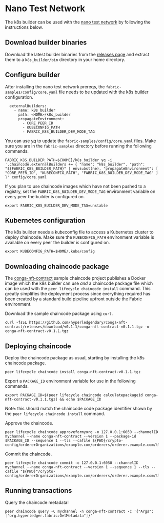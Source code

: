 # Nano Test Network

The k8s builder can be used with the [nano test network](https://github.com/hyperledger/fabric-samples/tree/main/test-network-nano-bash) by following the instructions below.

## Download builder binaries

Download the latest builder binaries from the [releases page](https://github.com/hyperledgendary/fabric-builder-k8s/releases) and extract them to a `k8s_builder/bin` directory in your home directory.

## Configure builder

After installing the nano test network prereqs, the `fabric-samples/config/core.yaml` file needs to be updated with the k8s builder configuration.

```
  externalBuilders:
    - name: k8s_builder
      path: <HOME>/k8s_builder
      propagateEnvironment:
        - CORE_PEER_ID
        - KUBECONFIG_PATH
        - FABRIC_K8S_BUILDER_DEV_MODE_TAG
```

You can use [yq](https://mikefarah.gitbook.io/yq/) to update the `fabric-samples/config/core.yaml` files.
Make sure you are in the `fabric-samples` directory before running the following commands.

```shell
FABRIC_K8S_BUILDER_PATH=${HOME}/k8s_builder yq -i '.chaincode.externalBuilders += { "name": "k8s_builder", "path": "${FABRIC_K8S_BUILDER_PATH}" | envsubst(ne), "propagateEnvironment": [ "CORE_PEER_ID", "KUBECONFIG_PATH", "FABRIC_K8S_BUILDER_DEV_MODE_TAG" ] }' config/core.yaml
```

If you plan to use chaincode images which have not been pushed to a registry, set the `FABRIC_K8S_BUILDER_DEV_MODE_TAG` environment variable on every peer the builder is configured on.

```shell
export FABRIC_K8S_BUILDER_DEV_MODE_TAG=unstable
```

## Kubernetes configuration

The k8s builder needs a kubeconfig file to access a Kubernetes cluster to deploy chaincode. Make sure the `KUBECONFIG_PATH` environment variable is available on every peer the builder is configured on.

```shell
export KUBECONFIG_PATH=$HOME/.kube/config
```

## Downloading chaincode package

The [conga-nft-contract](https://github.com/hyperledgendary/conga-nft-contract) sample chaincode project publishes a Docker image which the k8s builder can use _and_ a chaincode package file which can be used with the `peer lifecycle chaincode install` command.
This greatly simplifies the deployment process since everything required has been created by a standard build pipeline upfront outside the Fabric environment.

Download the sample chaincode package using `curl`.

```shell
curl -fsSL https://github.com/hyperledgendary/conga-nft-contract/releases/download/v0.1.1/conga-nft-contract-v0.1.1.tgz -o conga-nft-contract-v0.1.1.tgz
```

## Deploying chaincode

Deploy the chaincode package as usual, starting by installing the k8s chaincode package.

```shell
peer lifecycle chaincode install conga-nft-contract-v0.1.1.tgz
```

Export a `PACKAGE_ID` environment variable for use in the following commands.

```shell
export PACKAGE_ID=$(peer lifecycle chaincode calculatepackageid conga-nft-contract-v0.1.1.tgz) && echo $PACKAGE_ID
```

Note: this should match the chaincode code package identifier shown by the `peer lifecycle chaincode install` command.

Approve the chaincode.

```shell
peer lifecycle chaincode approveformyorg -o 127.0.0.1:6050 --channelID mychannel --name conga-nft-contract --version 1 --package-id $PACKAGE_ID --sequence 1 --tls --cafile ${PWD}/crypto-config/ordererOrganizations/example.com/orderers/orderer.example.com/tls/ca.crt
```

Commit the chaincode.

```shell
peer lifecycle chaincode commit -o 127.0.0.1:6050 --channelID mychannel --name conga-nft-contract --version 1 --sequence 1 --tls --cafile "${PWD}"/crypto-config/ordererOrganizations/example.com/orderers/orderer.example.com/tls/ca.crt
```

## Running transactions

Query the chaincode metadata!

```shell
peer chaincode query -C mychannel -n conga-nft-contract -c '{"Args":["org.hyperledger.fabric:GetMetadata"]}'
```
